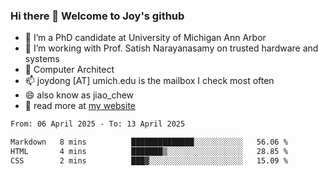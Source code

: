 ### Hi there 👋 Welcome to Joy's github

- 🔭 I’m a PhD candidate at University of Michigan Ann Arbor
- 🌱 I’m working with Prof. Satish Narayanasamy on trusted hardware and systems
- 👯 Computer Architect
- 📫 joydong [AT] umich.edu is the mailbox I check most often
- 😄 also know as jiao_chew
- 💬 read more at [my website](https://joydddd.github.io/)
<!--START_SECTION:waka-->

```txt
From: 06 April 2025 - To: 13 April 2025

Markdown   8 mins          ██████████████░░░░░░░░░░░   56.06 %
HTML       4 mins          ███████▒░░░░░░░░░░░░░░░░░   28.85 %
CSS        2 mins          ███▓░░░░░░░░░░░░░░░░░░░░░   15.09 %
```

<!--END_SECTION:waka-->
